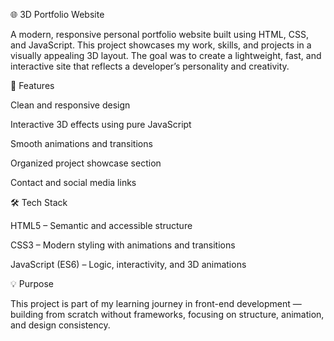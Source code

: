 🌐 3D Portfolio Website

A modern, responsive personal portfolio website built using HTML, CSS, and JavaScript.
This project showcases my work, skills, and projects in a visually appealing 3D layout. The goal was to create a lightweight, fast, and interactive site that reflects a developer’s personality and creativity.

🚀 Features

Clean and responsive design

Interactive 3D effects using pure JavaScript

Smooth animations and transitions

Organized project showcase section

Contact and social media links

🛠️ Tech Stack

HTML5 – Semantic and accessible structure

CSS3 – Modern styling with animations and transitions

JavaScript (ES6) – Logic, interactivity, and 3D animations

💡 Purpose

This project is part of my learning journey in front-end development — building from scratch without frameworks, focusing on structure, animation, and design consistency.
